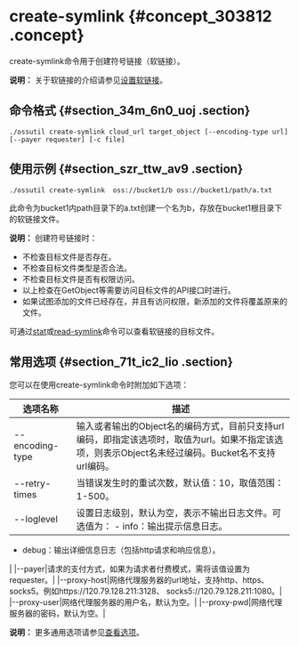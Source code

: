 # create-symlink {#concept_303812 .concept}

create-symlink命令用于创建符号链接（软链接）。

**说明：** 关于软链接的介绍请参见[设置软链接](../../../../cn.zh-CN/控制台用户指南/上传、下载和管理文件/设置软链接.md#)。

## 命令格式 {#section_34m_6n0_uoj .section}

``` {#codeblock_jvc_tzy_fjf}
./ossutil create-symlink cloud_url target_object [--encoding-type url] [--payer requester] [-c file]
```

## 使用示例 {#section_szr_ttw_av9 .section}

``` {#codeblock_fwu_450_3ia}
./ossutil create-symlink  oss://bucket1/b oss://bucket1/path/a.txt
```

此命令为bucket1内path目录下的a.txt创建一个名为b，存放在bucket1根目录下的软链接文件。

**说明：** 创建符号链接时：

-   不检查目标文件是否存在。
-   不检查目标文件类型是否合法。
-   不检查目标文件是否有权限访问。
-   以上检查在GetObject等需要访问目标文件的API接口时进行。
-   如果试图添加的文件已经存在，并且有访问权限，新添加的文件将覆盖原来的文件。

可通过[stat](cn.zh-CN/常用工具/命令行工具ossutil/常用命令/stat.md#)或[read-symlink](cn.zh-CN/常用工具/命令行工具ossutil/常用命令/read-symlink.md#)命令可以查看软链接的目标文件。

## 常用选项 {#section_71t_ic2_lio .section}

您可以在使用create-symlink命令时附加如下选项：

|选项名称|描述|
|----|--|
|--encoding-type|输入或者输出的Object名的编码方式，目前只支持url编码，即指定该选项时，取值为url。如果不指定该选项，则表示Object名未经过编码。Bucket名不支持url编码。|
|--retry-times|当错误发生时的重试次数，默认值：10，取值范围：1-500。|
|--loglevel|设置日志级别，默认为空，表示不输出日志文件。可选值为： -   info：输出提示信息日志。
-   debug：输出详细信息日志（包括http请求和响应信息）。

 |
|--payer|请求的支付方式，如果为请求者付费模式，需将该值设置为requester。|
|--proxy-host|网络代理服务器的url地址，支持http、https、socks5。例如https://120.79.128.211:3128、 socks5://120.79.128.211:1080。|
|--proxy-user|网络代理服务器的用户名，默认为空。|
|--proxy-pwd|网络代理服务器的密码，默认为空。|

**说明：** 更多通用选项请参见[查看选项](cn.zh-CN/常用工具/命令行工具ossutil/查看选项.md#)。


